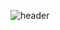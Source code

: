 ![header](https://capsule-render.vercel.app/api?type=waving&color=auto&height=300&section=header&text=Welcome%20🙂&fontSize=60&animation=fadeIn&fontAlignY=38&desc=hyuk's%20GitHub%20Profile%20!&)


<!--
**hyukee0205/hyukee0205** is a ✨ _special_ ✨ repository because its `README.md` (this file) appears on your GitHub profile.

Here are some ideas to get you started:

- 🔭 I’m currently working on ...
- 🌱 I’m currently learning ...
- 👯 I’m looking to collaborate on ...
- 🤔 I’m looking for help with ...
- 💬 Ask me about ...
- 📫 How to reach me: ...
- 😄 Pronouns: ...
- ⚡ Fun fact: ...
-->

